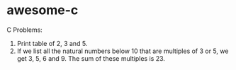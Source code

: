 # awesome-c

C Problems:

1) Print table of 2, 3 and 5.
2) If we list all the natural numbers below 10 that are multiples of 3 or 5, we get 3, 5, 6 and 9. The sum of these multiples is 23.
